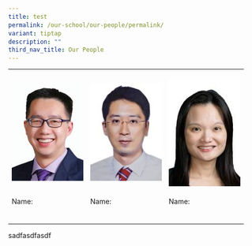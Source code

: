 ```yaml
---
title: test
permalink: /our-school/our-people/permalink/
variant: tiptap
description: ""
third_nav_title: Our People
---
```

<table><tbody><tr><th rowspan="1" colspan="1"><p></p><div class="isomer-image-wrapper"><img height="auto" width="100%" alt="" src="/images/School_Leaders/tan_soon_hui.jpg"></div></th><th rowspan="1" colspan="1"><p></p><div class="isomer-image-wrapper"><img height="auto" width="100%" alt="" src="/images/School_Leaders/goh_kar_whee.jpg"></div></th><th rowspan="1" colspan="1"><p></p><div class="isomer-image-wrapper"><img height="auto" width="100%" alt="" src="/images/School_Leaders/vanessa_cheng1.jpg"></div></th></tr><tr><td rowspan="1" colspan="1"><p>Name:</p></td><td rowspan="1" colspan="1"><p>Name:</p></td><td rowspan="1" colspan="1"><p>Name:</p></td></tr><tr><td rowspan="1" colspan="1"><p></p></td><td rowspan="1" colspan="1"><p></p></td><td rowspan="1" colspan="1"><p></p></td></tr></tbody></table><p></p><p>sadfasdfasdf</p><p></p>